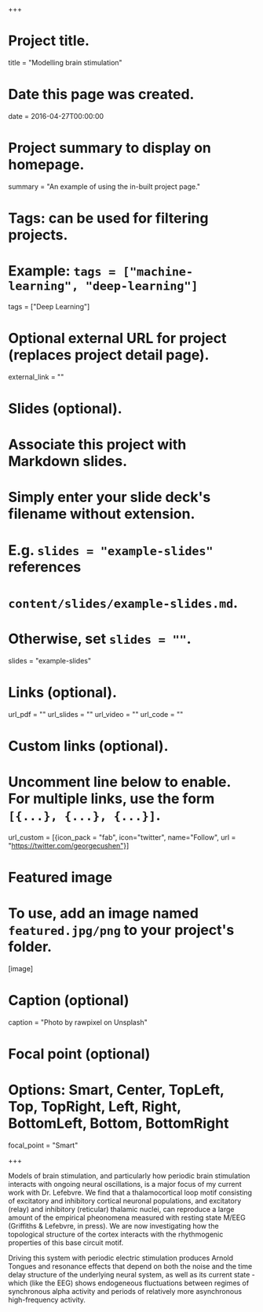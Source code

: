 +++
# Project title.
title = "Modelling brain stimulation"

# Date this page was created.
date = 2016-04-27T00:00:00

# Project summary to display on homepage.
summary = "An example of using the in-built project page."

# Tags: can be used for filtering projects.
# Example: `tags = ["machine-learning", "deep-learning"]`
tags = ["Deep Learning"]

# Optional external URL for project (replaces project detail page).
external_link = ""

# Slides (optional).
#   Associate this project with Markdown slides.
#   Simply enter your slide deck's filename without extension.
#   E.g. `slides = "example-slides"` references 
#   `content/slides/example-slides.md`.
#   Otherwise, set `slides = ""`.
slides = "example-slides"

# Links (optional).
url_pdf = ""
url_slides = ""
url_video = ""
url_code = ""

# Custom links (optional).
#   Uncomment line below to enable. For multiple links, use the form `[{...}, {...}, {...}]`.
url_custom = [{icon_pack = "fab", icon="twitter", name="Follow", url = "https://twitter.com/georgecushen"}]

# Featured image
# To use, add an image named `featured.jpg/png` to your project's folder. 
[image]
  # Caption (optional)
  caption = "Photo by rawpixel on Unsplash"
  
  # Focal point (optional)
  # Options: Smart, Center, TopLeft, Top, TopRight, Left, Right, BottomLeft, Bottom, BottomRight
  focal_point = "Smart"


+++

Models of brain stimulation, and particularly how periodic brain stimulation interacts with ongoing neural oscillations, is a major focus of my current work with Dr. Lefebvre. We find that a thalamocortical loop motif consisting of excitatory and inhibitory cortical neuronal populations, and excitatory (relay) and inhibitory (reticular) thalamic nuclei, can reproduce a large amount of the empirical pheonomena measured with resting state M/EEG (Griffiths & Lefebvre, in press). We are now investigating how the topological structure of the cortex interacts with the rhythmogenic properties of this base circuit motif.

Driving this system with periodic electric stimulation produces Arnold Tongues and resonance effects that depend on both the noise and the time delay structure of the underlying neural system, as well as its current state - which (like the EEG) shows endogeneous fluctuations between regimes of synchronous alpha activity and periods of relatively more asynchronous high-frequency activity.



